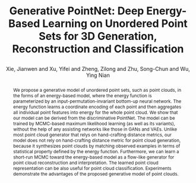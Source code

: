 ---
layout: pub
type: inproceedings
key: xie2021GPointent
title: >
    Generative PointNet: Deep Energy-Based Learning on Unordered Point Sets for 3D Generation, Reconstruction and Classification
author: Xie, Jianwen and Xu, Yifei and Zheng, Zilong and Zhu, Song-Chun and Wu, Ying Nian
pdf: https://arxiv.org/pdf/2004.01301.pdf
abbr: CVPR'21
img: GPointNet/gen_res.png
booktitle: Proceedings of the IEEE conference on computer vision and pattern recognition (CVPR)
year: 2021
abstract: >
    We propose a generative model of unordered point sets, such as point clouds, in the forms of an energy-based model, where the energy function is parameterized by an input-permutation-invariant bottom-up neural network. The energy function learns a coordinate encoding of each point and then aggregates all individual point features into energy for the whole point cloud. We show that our model can be derived from the discriminative PointNet. The model can be trained by MCMC-based maximum likelihood learning (as well as its variants), without the help of any assisting networks like those in GANs and VAEs. Unlike most point cloud generator that relys on hand-crafting distance metrics, our model does not rely on hand-crafting distance metric for point cloud generation, because it synthesizes point clouds by matching observed examples in terms of statistical property defined by the energy function. Furthermore, we can learn a short-run MCMC toward the energy-based model as a flow-like generator for point cloud reconstruction and interpretation. The learned point cloud representation can be also useful for point cloud classification. Experiments demonstrate the advantages of the proposed generative model of point clouds.
bibtex: >
    @inproceedings{xie2021GPointent,
        title={Generative PointNet: Deep Energy-Based Learning on Unordered Point Sets for 3D Generation, Reconstruction and Classification},
        author={Xie, Jianwen and Xu, Yifei and Zheng, Zilong and Zhu, Song-Chun and Wu, Ying Nian},
        booktitle={Proceedings of the IEEE conference on computer vision and pattern recognition (CVPR)},
        year={2021}
    } 
---